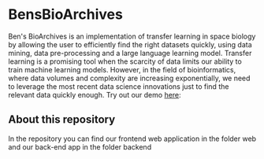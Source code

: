 # BensBioArchives

Ben's BioArchives is an implementation of transfer learning in space biology by allowing the user to efficiently find the right datasets quickly, using data mining, data pre-processing and a large language learning model. Transfer learning is a promising tool when the scarcity of data limits our ability to train machine learning models. However, in the field of bioinformatics, where data volumes and complexity are increasing exponentially, we need to leverage the most recent data science innovations just to find the relevant data quickly enough. Try out our demo [here](https://bensbioarchive.com/):

## About this repository
In the repository you can find our frontend web application in the folder web and our back-end app in the folder backend
